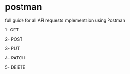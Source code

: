 # postman

full guide for all API requests implementaion using Postman 

1- GET 

2- POST 

3- PUT 

4- PATCH 

5- DElETE

